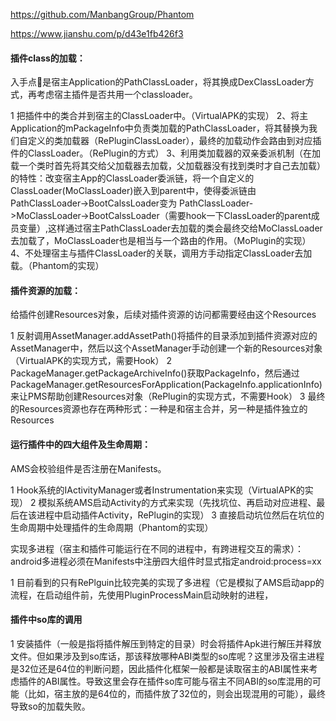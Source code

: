 https://github.com/ManbangGroup/Phantom   


https://www.jianshu.com/p/d43e1fb426f3

#### 插件class的加载：
入手点是宿主Application的PathClassLoader，将其换成DexClassLoader方式，再考虑宿主插件是否共用一个classloader。

1 把插件中的类合并到宿主的ClassLoader中。（VirtualAPK的实现）
2、将主Application的mPackageInfo中负责类加载的PathClassLoader，将其替换为我们自定义的类加载器（RePluginClassLoader），最终的加载动作会路由到对应插件的ClassLoader。（RePlugin的方式）
3、利用类加载器的双亲委派机制（在加载一个类时首先将其交给父加载器去加载，父加载器没有找到类时才自己去加载）的特性：改变宿主App的ClassLoader委派链，将一个自定义的ClassLoader(MoClassLoader)嵌入到parent中，使得委派链由PathClassLoader->BootCalssLoader变为 PathClassLoader->MoClassLoader->BootCalssLoader（需要hook一下ClassLoader的parent成员变量）,这样通过宿主PathClassLoader去加载的类会最终交给MoClassLoader去加载了，MoClassLoader也是相当与一个路由的作用。（MoPlugin的实现）
4、不处理宿主与插件ClassLoader的关联，调用方手动指定ClassLoader去加载。（Phantom的实现）

#### 插件资源的加载：
给插件创建Resources对象，后续对插件资源的访问都需要经由这个Resources

1 反射调用AssetManager.addAssetPath()将插件的目录添加到插件资源对应的AssetManager中，然后以这个AssetManager手动创建一个新的Resources对象（VirtualAPK的实现方式，需要Hook）
2 PackageManager.getPackageArchiveInfo()获取PackageInfo，然后通过PackageManager.getResourcesForApplication(PackageInfo.applicationInfo)来让PMS帮助创建Resources对象（RePlugin的实现方式，不需要Hook）
3 最终的Resources资源也存在两种形式：一种是和宿主合并，另一种是插件独立的Resources

#### 运行插件中的四大组件及生命周期：
AMS会校验组件是否注册在Manifests。

1 Hook系统的IActivityManager或者Instrumentation来实现（VirtualAPK的实现）
2 模拟系统AMS启动Activity的方式来实现（先找坑位、再启动对应进程、最后在该进程中启动插件Activity，RePlugin的实现）
3 直接启动坑位然后在坑位的生命周期中处理插件的生命周期（Phantom的实现）

实现多进程（宿主和插件可能运行在不同的进程中，有跨进程交互的需求）：
android多进程必须在Manifests中注册四大组件时显式指定android:process=xx

1 目前看到的只有RePlguin比较完美的实现了多进程（它是模拟了AMS启动app的流程，在启动组件前，先使用PluginProcessMain启动映射的进程，

#### 插件中so库的调用
1 安装插件（一般是指将插件解压到特定的目录）时会将插件Apk进行解压并释放文件。但如果涉及到so库话，那该释放哪种ABI类型的so库呢？这里涉及宿主进程是32位还是64位的判断问题，因此插件化框架一般都是读取宿主的ABI属性来考虑插件的ABI属性。导致这里会存在插件so库可能与宿主不同ABI的so库混用的可能（比如，宿主放的是64位的，而插件放了32位的，则会出现混用的可能），最终导致so的加载失败。